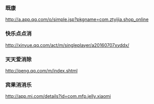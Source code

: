 ### 既康
http://a.app.qq.com/o/simple.jsp?pkgname=com.ztyijia.shop_online
### 快乐点点消
http://xinyue.qq.com/act/m/singleplayer/a20160707xyddx/
### 天天爱消除
http://peng.qq.com/m/index.shtml
### 宾果消消乐
http://app.mi.com/details?id=com.mfp.jelly.xiaomi